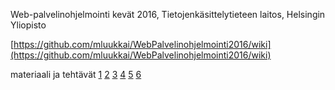 Web-palvelinohjelmointi kevät 2016, Tietojenkäsittelytieteen laitos, Helsingin Yliopisto

[https://github.com/mluukkai/WebPalvelinohjelmointi2016/wiki](https://github.com/mluukkai/WebPalvelinohjelmointi2016/wiki)

materiaali ja tehtävät [1](https://github.com/mluukkai/WebPalvelinohjelmointi2016/blob/master/web/viikko1.md) [2](https://github.com/mluukkai/WebPalvelinohjelmointi2016/blob/master/web/viikko2.md)  [3](https://github.com/mluukkai/WebPalvelinohjelmointi2016/blob/master/web/viikko3.md) [4](https://github.com/mluukkai/WebPalvelinohjelmointi2016/blob/master/web/viikko4.md)
[5](https://github.com/mluukkai/WebPalvelinohjelmointi2016/blob/master/web/viikko5.md) [6](https://github.com/mluukkai/WebPalvelinohjelmointi2016/blob/master/web/viikko6.md)
